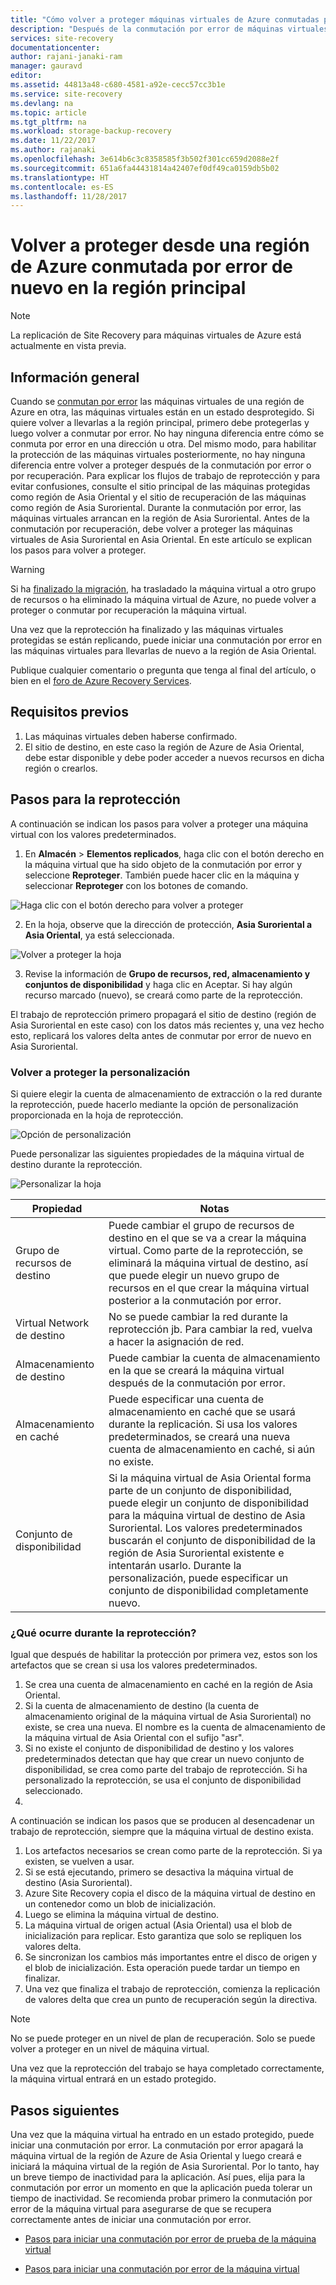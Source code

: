 ```yaml
---
title: "Cómo volver a proteger máquinas virtuales de Azure conmutadas por error de vuelta en la región principal de Azure | Microsoft Docs"
description: "Después de la conmutación por error de máquinas virtuales de una región de Azure en otra, puede usar Azure Site Recovery para proteger las máquinas en dirección inversa. Conozca los pasos para volver a proteger antes de una nueva conmutación por error."
services: site-recovery
documentationcenter: 
author: rajani-janaki-ram
manager: gauravd
editor: 
ms.assetid: 44813a48-c680-4581-a92e-cecc57cc3b1e
ms.service: site-recovery
ms.devlang: na
ms.topic: article
ms.tgt_pltfrm: na
ms.workload: storage-backup-recovery
ms.date: 11/22/2017
ms.author: rajanaki
ms.openlocfilehash: 3e614b6c3c8358585f3b502f301cc659d2088e2f
ms.sourcegitcommit: 651a6fa44431814a42407ef0df49ca0159db5b02
ms.translationtype: HT
ms.contentlocale: es-ES
ms.lasthandoff: 11/28/2017
---
```

# <a name="reprotect-from-failed-over-azure-region-back-to-primary-region"></a>Volver a proteger desde una región de Azure conmutada por error de nuevo en la región principal



>[!NOTE]
>
> La replicación de Site Recovery para máquinas virtuales de Azure está actualmente en vista previa.


## <a name="overview"></a>Información general
Cuando se [conmutan por error](site-recovery-failover.md) las máquinas virtuales de una región de Azure en otra, las máquinas virtuales están en un estado desprotegido. Si quiere volver a llevarlas a la región principal, primero debe protegerlas y luego volver a conmutar por error. No hay ninguna diferencia entre cómo se conmuta por error en una dirección u otra. Del mismo modo, para habilitar la protección de las máquinas virtuales posteriormente, no hay ninguna diferencia entre volver a proteger después de la conmutación por error o por recuperación.
Para explicar los flujos de trabajo de reprotección y para evitar confusiones, consulte el sitio principal de las máquinas protegidas como región de Asia Oriental y el sitio de recuperación de las máquinas como región de Asia Suroriental. Durante la conmutación por error, las máquinas virtuales arrancan en la región de Asia Suroriental. Antes de la conmutación por recuperación, debe volver a proteger las máquinas virtuales de Asia Suroriental en Asia Oriental. En este artículo se explican los pasos para volver a proteger.

> [!WARNING]
> Si ha [finalizado la migración](site-recovery-migrate-to-azure.md#what-do-we-mean-by-migration), ha trasladado la máquina virtual a otro grupo de recursos o ha eliminado la máquina virtual de Azure, no puede volver a proteger o conmutar por recuperación la máquina virtual.

Una vez que la reprotección ha finalizado y las máquinas virtuales protegidas se están replicando, puede iniciar una conmutación por error en las máquinas virtuales para llevarlas de nuevo a la región de Asia Oriental.

Publique cualquier comentario o pregunta que tenga al final del artículo, o bien en el [foro de Azure Recovery Services](https://social.msdn.microsoft.com/forums/azure/home?forum=hypervrecovmgr).

## <a name="prerequisites"></a>Requisitos previos
1. Las máquinas virtuales deben haberse confirmado.
2. El sitio de destino, en este caso la región de Azure de Asia Oriental, debe estar disponible y debe poder acceder a nuevos recursos en dicha región o crearlos.

## <a name="steps-to-reprotect"></a>Pasos para la reprotección

A continuación se indican los pasos para volver a proteger una máquina virtual con los valores predeterminados.

1. En **Almacén** > **Elementos replicados**, haga clic con el botón derecho en la máquina virtual que ha sido objeto de la conmutación por error y seleccione **Reproteger**. También puede hacer clic en la máquina y seleccionar **Reproteger** con los botones de comando.

![Haga clic con el botón derecho para volver a proteger](./media/site-recovery-how-to-reprotect-azure-to-azure/reprotect.png)

2. En la hoja, observe que la dirección de protección, **Asia Suroriental a Asia Oriental**, ya está seleccionada.

![Volver a proteger la hoja](./media/site-recovery-how-to-reprotect-azure-to-azure/reprotectblade.png)

3. Revise la información de **Grupo de recursos, red, almacenamiento y conjuntos de disponibilidad** y haga clic en Aceptar. Si hay algún recurso marcado (nuevo), se creará como parte de la reprotección.

El trabajo de reprotección primero propagará el sitio de destino (región de Asia Suroriental en este caso) con los datos más recientes y, una vez hecho esto, replicará los valores delta antes de conmutar por error de nuevo en Asia Suroriental.

### <a name="reprotect-customization"></a>Volver a proteger la personalización
Si quiere elegir la cuenta de almacenamiento de extracción o la red durante la reprotección, puede hacerlo mediante la opción de personalización proporcionada en la hoja de reprotección.

![Opción de personalización](./media/site-recovery-how-to-reprotect-azure-to-azure/customize.png)

Puede personalizar las siguientes propiedades de la máquina virtual de destino durante la reprotección.

![Personalizar la hoja](./media/site-recovery-how-to-reprotect-azure-to-azure/customizeblade.png)

|Propiedad |Notas  |
|---------|---------|
|Grupo de recursos de destino     | Puede cambiar el grupo de recursos de destino en el que se va a crear la máquina virtual. Como parte de la reprotección, se eliminará la máquina virtual de destino, así que puede elegir un nuevo grupo de recursos en el que crear la máquina virtual posterior a la conmutación por error.         |
|Virtual Network de destino     | No se puede cambiar la red durante la reprotección jb. Para cambiar la red, vuelva a hacer la asignación de red.         |
|Almacenamiento de destino     | Puede cambiar la cuenta de almacenamiento en la que se creará la máquina virtual después de la conmutación por error.         |
|Almacenamiento en caché     | Puede especificar una cuenta de almacenamiento en caché que se usará durante la replicación. Si usa los valores predeterminados, se creará una nueva cuenta de almacenamiento en caché, si aún no existe.         |
|Conjunto de disponibilidad     |Si la máquina virtual de Asia Oriental forma parte de un conjunto de disponibilidad, puede elegir un conjunto de disponibilidad para la máquina virtual de destino de Asia Suroriental. Los valores predeterminados buscarán el conjunto de disponibilidad de la región de Asia Suroriental existente e intentarán usarlo. Durante la personalización, puede especificar un conjunto de disponibilidad completamente nuevo.         |


### <a name="what-happens-during-reprotect"></a>¿Qué ocurre durante la reprotección?

Igual que después de habilitar la protección por primera vez, estos son los artefactos que se crean si usa los valores predeterminados.
1. Se crea una cuenta de almacenamiento en caché en la región de Asia Oriental.
2. Si la cuenta de almacenamiento de destino (la cuenta de almacenamiento original de la máquina virtual de Asia Suroriental) no existe, se crea una nueva. El nombre es la cuenta de almacenamiento de la máquina virtual de Asia Oriental con el sufijo "asr".
3. Si no existe el conjunto de disponibilidad de destino y los valores predeterminados detectan que hay que crear un nuevo conjunto de disponibilidad, se crea como parte del trabajo de reprotección. Si ha personalizado la reprotección, se usa el conjunto de disponibilidad seleccionado.
4.

A continuación se indican los pasos que se producen al desencadenar un trabajo de reprotección, siempre que la máquina virtual de destino exista.

1. Los artefactos necesarios se crean como parte de la reprotección. Si ya existen, se vuelven a usar.
2. Si se está ejecutando, primero se desactiva la máquina virtual de destino (Asia Suroriental).
3. Azure Site Recovery copia el disco de la máquina virtual de destino en un contenedor como un blob de inicialización.
4. Luego se elimina la máquina virtual de destino.
5. La máquina virtual de origen actual (Asia Oriental) usa el blob de inicialización para replicar. Esto garantiza que solo se repliquen los valores delta.
6. Se sincronizan los cambios más importantes entre el disco de origen y el blob de inicialización. Esta operación puede tardar un tiempo en finalizar.
7. Una vez que finaliza el trabajo de reprotección, comienza la replicación de valores delta que crea un punto de recuperación según la directiva.

> [!NOTE]
> No se puede proteger en un nivel de plan de recuperación. Solo se puede volver a proteger en un nivel de máquina virtual.

Una vez que la reprotección del trabajo se haya completado correctamente, la máquina virtual entrará en un estado protegido.

## <a name="next-steps"></a>Pasos siguientes

Una vez que la máquina virtual ha entrado en un estado protegido, puede iniciar una conmutación por error. La conmutación por error apagará la máquina virtual de la región de Azure de Asia Oriental y luego creará e iniciará la máquina virtual de la región de Asia Suroriental. Por lo tanto, hay un breve tiempo de inactividad para la aplicación. Así pues, elija para la conmutación por error un momento en que la aplicación pueda tolerar un tiempo de inactividad. Se recomienda probar primero la conmutación por error de la máquina virtual para asegurarse de que se recupera correctamente antes de iniciar una conmutación por error.

-   [Pasos para iniciar una conmutación por error de prueba de la máquina virtual](site-recovery-test-failover-to-azure.md)

-   [Pasos para iniciar una conmutación por error de la máquina virtual](site-recovery-failover.md)
